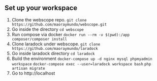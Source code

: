 ## Set up your workspace

1. Clone the webscope repo. 
	`git clone https://github.com/maoraymundo/webscope.git`
2. Go inside the directory 
	`cd webscope`
3. Run compose via docker
	`docker run --rm -v $(pwd):/app composer/composer install`
4. Clone laradock under webscope.
	`git clone https://github.com/maoraymundo/laradock`
5. Go inside laradock directory
	`cd laradock`
6. Build the environment
	`docker-compose up -d nginx mysql phpmyadmin workspace`
	`docker-compose exec --user=laradock workspace bash` 
	`php artisan migrate`
7. Go to http://localhost